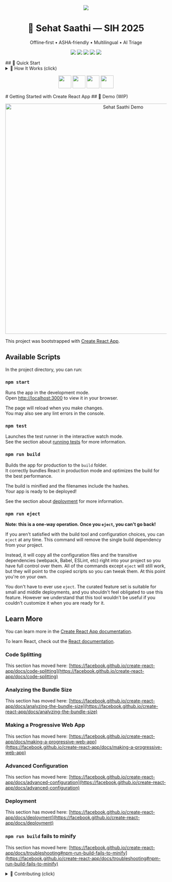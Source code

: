 <p align="center">
  <img src="https://img.shields.io/badge/Sehat%20Saathi-%F0%9F%8F%A1%20Rural%20Telemedicine-blueviolet?style=for-the-badge" />
</p>

<h1 align="center">🏥 Sehat Saathi — SIH 2025</h1>
<p align="center">Offline‑first • ASHA‑friendly • Multilingual • AI Triage</p>

<p align="center">
  <img src="https://img.shields.io/badge/status-in%20progress-yellow?style=flat-square" />
  <img src="https://img.shields.io/badge/PRs-welcome-brightgreen?style=flat-square" />
  <img src="https://img.shields.io/badge/license-MIT-blue?style=flat-square" />
  <img src="https://img.shields.io/github/issues/Bulbulsingh11/sehat-saathi-app?style=flat-square" />
  <img src="https://img.shields.io/github/stars/Bulbulsingh11/sehat-saathi-app?style=flat-square" />
</p>
## 🚀 Quick Start


<details>
  <summary>🧭 How It Works (click)</summary>

1. Language select  
2. ASHA login  
3. Patient registration  
4. Symptom select  
5. AI triage (R/A/G)  
6. Doctor connect + eRx  
</details>

<p align="center">
  <img src="https://emoji.slack-edge.com/T024J3AT2/doctor/7b7d3f9c9.png" height="40" />
  <img src="https://emoji.slack-edge.com/T024J3AT2/ambulance/7a6a0b1d.png" height="40" />
  <img src="https://emoji.slack-edge.com/T024J3AT2/medicine/5f0a.png" height="40" />
  <img src="https://emoji.slack-edge.com/T024J3AT2/india/2c3d.png" height="40" />
</p>
# Getting Started with Create React App
## 🎥 Demo (WIP)
<p align="center">
  <img src="docs/demo.gif" alt="Sehat Saathi Demo" width="720" />
</p>

This project was bootstrapped with [Create React App](https://github.com/facebook/create-react-app).

## Available Scripts

In the project directory, you can run:

### `npm start`

Runs the app in the development mode.\
Open [http://localhost:3000](http://localhost:3000) to view it in your browser.

The page will reload when you make changes.\
You may also see any lint errors in the console.

### `npm test`

Launches the test runner in the interactive watch mode.\
See the section about [running tests](https://facebook.github.io/create-react-app/docs/running-tests) for more information.

### `npm run build`

Builds the app for production to the `build` folder.\
It correctly bundles React in production mode and optimizes the build for the best performance.

The build is minified and the filenames include the hashes.\
Your app is ready to be deployed!

See the section about [deployment](https://facebook.github.io/create-react-app/docs/deployment) for more information.

### `npm run eject`

**Note: this is a one-way operation. Once you `eject`, you can't go back!**

If you aren't satisfied with the build tool and configuration choices, you can `eject` at any time. This command will remove the single build dependency from your project.

Instead, it will copy all the configuration files and the transitive dependencies (webpack, Babel, ESLint, etc) right into your project so you have full control over them. All of the commands except `eject` will still work, but they will point to the copied scripts so you can tweak them. At this point you're on your own.

You don't have to ever use `eject`. The curated feature set is suitable for small and middle deployments, and you shouldn't feel obligated to use this feature. However we understand that this tool wouldn't be useful if you couldn't customize it when you are ready for it.

## Learn More

You can learn more in the [Create React App documentation](https://facebook.github.io/create-react-app/docs/getting-started).

To learn React, check out the [React documentation](https://reactjs.org/).

### Code Splitting

This section has moved here: [https://facebook.github.io/create-react-app/docs/code-splitting](https://facebook.github.io/create-react-app/docs/code-splitting)

### Analyzing the Bundle Size

This section has moved here: [https://facebook.github.io/create-react-app/docs/analyzing-the-bundle-size](https://facebook.github.io/create-react-app/docs/analyzing-the-bundle-size)

### Making a Progressive Web App

This section has moved here: [https://facebook.github.io/create-react-app/docs/making-a-progressive-web-app](https://facebook.github.io/create-react-app/docs/making-a-progressive-web-app)

### Advanced Configuration

This section has moved here: [https://facebook.github.io/create-react-app/docs/advanced-configuration](https://facebook.github.io/create-react-app/docs/advanced-configuration)

### Deployment

This section has moved here: [https://facebook.github.io/create-react-app/docs/deployment](https://facebook.github.io/create-react-app/docs/deployment)

### `npm run build` fails to minify

This section has moved here: [https://facebook.github.io/create-react-app/docs/troubleshooting#npm-run-build-fails-to-minify](https://facebook.github.io/create-react-app/docs/troubleshooting#npm-run-build-fails-to-minify)
<details>
  <summary>🤝 Contributing (click)</summary>

- `git checkout -b feature/<task>`
- `git add . && git commit -m "feat: ..."`
- `git push origin feature/<task>`
- Open PR to `main`
</details>
